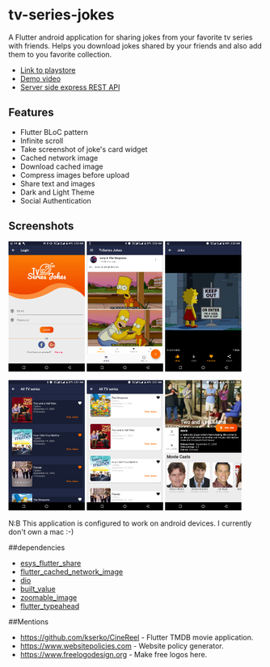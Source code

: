 # tv-series-jokes

A Flutter android application for sharing jokes from your favorite tv series with friends. Helps you download jokes shared by your friends and also add them to you favorite collection.   

* [Link to playstore](https://play.google.com/store/apps/details?id=com.nonybrighto.tv_series_jokes)
* [Demo video](https://youtu.be/XqmtX380cz0)
* [Server side express REST API](https://github.com/nonybrighto/tv-series-jokes-api)

## Features


* Flutter BLoC pattern
* Infinite scroll
* Take screenshot of joke's card widget
* Cached network image
* Download cached image
* Compress images before upload
* Share text and images
* Dark and Light Theme
* Social Authentication

## Screenshots  

<img src="screenshots/login_page.png" width="30%"/> <img src="screenshots/home_screen.png" width="30%"/> <img src="screenshots/joke_display.png" width="30%"/>

<img src="screenshots/movie_list_dark.png" width="30%"/> <img src="screenshots/movie_list_light.png" width="30%"/> <img src="screenshots/movie_display.png" width="30%"/>

N:B This application is configured to work on android devices. I currently don't own a mac :-)

##dependencies

* [esys_flutter_share](https://pub.dev/packages/esys_flutter_share)
* [flutter_cached_network_image](https://github.com/renefloor/flutter_cached_network_image)
* [dio](https://pub.dev/packages/dio)
* [built_value](https://pub.dev/packages/built_value)
* [zoomable_image](https://pub.dev/packages/zoomable_image)
* [flutter_typeahead](https://pub.dev/packages/flutter_typeahead)

##Mentions

* https://github.com/kserko/CineReel - Flutter TMDB movie application.
* https://www.websitepolicies.com - Website policy generator.
* https://www.freelogodesign.org - Make free logos here.